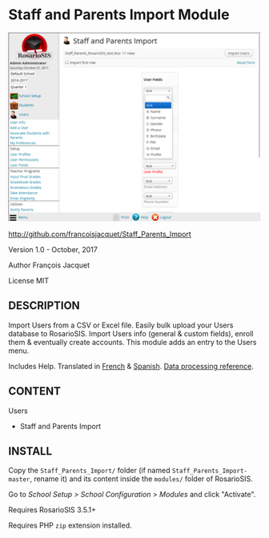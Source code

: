 Staff and Parents Import Module
===============================

![screenshot](https://raw.githubusercontent.com/francoisjacquet/Staff_Parents_Import/master/screenshot.png)

http://github.com/francoisjacquet/Staff_Parents_Import

Version 1.0 - October, 2017

Author François Jacquet

License MIT

DESCRIPTION
-----------
Import Users from a CSV or Excel file.
Easily bulk upload your Users database to RosarioSIS.
Import Users info (general & custom fields), enroll them & eventually create accounts.
This module adds an entry to the Users menu.

Includes Help.
Translated in [French](https://www.rosariosis.org/fr/staff-parents-import-module/) & [Spanish](https://www.rosariosis.org/es/staff-parents-import-module/).
[Data processing reference](https://github.com/francoisjacquet/Staff_Parents_Import/blob/master/DATA_PROCESSING.md).

CONTENT
-------
Users
- Staff and Parents Import

INSTALL
-------
Copy the `Staff_Parents_Import/` folder (if named `Staff_Parents_Import-master`, rename it) and its content inside the `modules/` folder of RosarioSIS.

Go to _School Setup > School Configuration > Modules_ and click "Activate".

Requires RosarioSIS 3.5.1+

Requires PHP `zip` extension installed.
